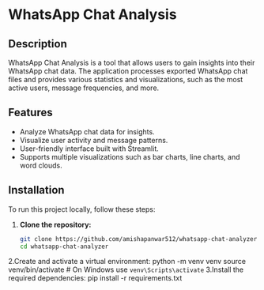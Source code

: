 # WhatsApp Chat Analysis

## Description

WhatsApp Chat Analysis is a tool that allows users to gain insights into their WhatsApp chat data. The application processes exported WhatsApp chat files and provides various statistics and visualizations, such as the most active users, message frequencies, and more.

## Features

- Analyze WhatsApp chat data for insights.
- Visualize user activity and message patterns.
- User-friendly interface built with Streamlit.
- Supports multiple visualizations such as bar charts, line charts, and word clouds.

## Installation

To run this project locally, follow these steps:

1. **Clone the repository:**
   ```sh
   git clone https://github.com/amishapanwar512/whatsapp-chat-analyzer.git
   cd whatsapp-chat-analyzer
2.Create and activate a virtual environment:
  python -m venv venv
  source venv/bin/activate   # On Windows use `venv\Scripts\activate`
3.Install the required dependencies:
  pip install -r requirements.txt

